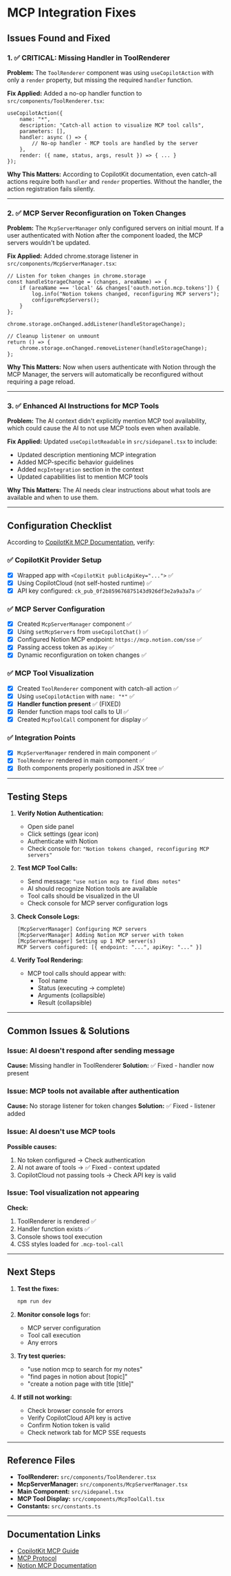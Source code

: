 # MCP Integration Fixes

## Issues Found and Fixed

### 1. ✅ **CRITICAL: Missing Handler in ToolRenderer**
**Problem:** The `ToolRenderer` component was using `useCopilotAction` with only a `render` property, but missing the required `handler` function.

**Fix Applied:** Added a no-op handler function to `src/components/ToolRenderer.tsx`:
```tsx
useCopilotAction({
    name: "*",
    description: "Catch-all action to visualize MCP tool calls",
    parameters: [],
    handler: async () => {
        // No-op handler - MCP tools are handled by the server
    },
    render: ({ name, status, args, result }) => { ... }
});
```

**Why This Matters:** According to CopilotKit documentation, even catch-all actions require both `handler` and `render` properties. Without the handler, the action registration fails silently.

---

### 2. ✅ **MCP Server Reconfiguration on Token Changes**
**Problem:** The `McpServerManager` only configured servers on initial mount. If a user authenticated with Notion after the component loaded, the MCP servers wouldn't be updated.

**Fix Applied:** Added chrome.storage listener in `src/components/McpServerManager.tsx`:
```tsx
// Listen for token changes in chrome.storage
const handleStorageChange = (changes, areaName) => {
    if (areaName === 'local' && changes['oauth.notion.mcp.tokens']) {
        log.info("Notion tokens changed, reconfiguring MCP servers");
        configureMcpServers();
    }
};

chrome.storage.onChanged.addListener(handleStorageChange);

// Cleanup listener on unmount
return () => {
    chrome.storage.onChanged.removeListener(handleStorageChange);
};
```

**Why This Matters:** Now when users authenticate with Notion through the MCP Manager, the servers will automatically be reconfigured without requiring a page reload.

---

### 3. ✅ **Enhanced AI Instructions for MCP Tools**
**Problem:** The AI context didn't explicitly mention MCP tool availability, which could cause the AI to not use MCP tools even when available.

**Fix Applied:** Updated `useCopilotReadable` in `src/sidepanel.tsx` to include:
- Updated description mentioning MCP integration
- Added MCP-specific behavior guidelines
- Added `mcpIntegration` section in the context
- Updated capabilities list to mention MCP tools

**Why This Matters:** The AI needs clear instructions about what tools are available and when to use them.

---

## Configuration Checklist

According to [CopilotKit MCP Documentation](https://docs.copilotkit.ai/connect-mcp-servers?cli=do-it-manually), verify:

### ✅ CopilotKit Provider Setup
- [x] Wrapped app with `<CopilotKit publicApiKey="...">` ✅
- [x] Using CopilotCloud (not self-hosted runtime) ✅
- [x] API key configured: `ck_pub_0f2b859676875143d926df3e2a9a3a7a` ✅

### ✅ MCP Server Configuration
- [x] Created `McpServerManager` component ✅
- [x] Using `setMcpServers` from `useCopilotChat()` ✅
- [x] Configured Notion MCP endpoint: `https://mcp.notion.com/sse` ✅
- [x] Passing access token as `apiKey` ✅
- [x] Dynamic reconfiguration on token changes ✅

### ✅ MCP Tool Visualization
- [x] Created `ToolRenderer` component with catch-all action ✅
- [x] Using `useCopilotAction` with `name: "*"` ✅
- [x] **Handler function present** ✅ (FIXED)
- [x] Render function maps tool calls to UI ✅
- [x] Created `McpToolCall` component for display ✅

### ✅ Integration Points
- [x] `McpServerManager` rendered in main component ✅
- [x] `ToolRenderer` rendered in main component ✅
- [x] Both components properly positioned in JSX tree ✅

---

## Testing Steps

1. **Verify Notion Authentication:**
   - Open side panel
   - Click settings (gear icon)
   - Authenticate with Notion
   - Check console for: `"Notion tokens changed, reconfiguring MCP servers"`

2. **Test MCP Tool Calls:**
   - Send message: `"use notion mcp to find dbms notes"`
   - AI should recognize Notion tools are available
   - Tool calls should be visualized in the UI
   - Check console for MCP server configuration logs

3. **Check Console Logs:**
   ```
   [McpServerManager] Configuring MCP servers
   [McpServerManager] Adding Notion MCP server with token
   [McpServerManager] Setting up 1 MCP server(s)
   MCP Servers configured: [{ endpoint: "...", apiKey: "..." }]
   ```

4. **Verify Tool Rendering:**
   - MCP tool calls should appear with:
     - Tool name
     - Status (executing → complete)
     - Arguments (collapsible)
     - Result (collapsible)

---

## Common Issues & Solutions

### Issue: AI doesn't respond after sending message
**Cause:** Missing handler in ToolRenderer
**Solution:** ✅ Fixed - handler now present

### Issue: MCP tools not available after authentication
**Cause:** No storage listener for token changes
**Solution:** ✅ Fixed - listener added

### Issue: AI doesn't use MCP tools
**Possible causes:**
1. No token configured → Check authentication
2. AI not aware of tools → ✅ Fixed - context updated
3. CopilotCloud not passing tools → Check API key is valid

### Issue: Tool visualization not appearing
**Check:**
1. ToolRenderer is rendered ✅
2. Handler function exists ✅
3. Console shows tool execution
4. CSS styles loaded for `.mcp-tool-call`

---

## Next Steps

1. **Test the fixes:**
   ```powershell
   npm run dev
   ```

2. **Monitor console logs** for:
   - MCP server configuration
   - Tool call execution
   - Any errors

3. **Try test queries:**
   - "use notion mcp to search for my notes"
   - "find pages in notion about [topic]"
   - "create a notion page with title [title]"

4. **If still not working:**
   - Check browser console for errors
   - Verify CopilotCloud API key is active
   - Confirm Notion token is valid
   - Check network tab for MCP SSE requests

---

## Reference Files

- **ToolRenderer:** `src/components/ToolRenderer.tsx`
- **McpServerManager:** `src/components/McpServerManager.tsx`
- **Main Component:** `src/sidepanel.tsx`
- **MCP Tool Display:** `src/components/McpToolCall.tsx`
- **Constants:** `src/constants.ts`

---

## Documentation Links

- [CopilotKit MCP Guide](https://docs.copilotkit.ai/connect-mcp-servers?cli=do-it-manually)
- [MCP Protocol](https://modelcontextprotocol.io/introduction)
- [Notion MCP Documentation](https://developers.notion.com/docs/mcp)
